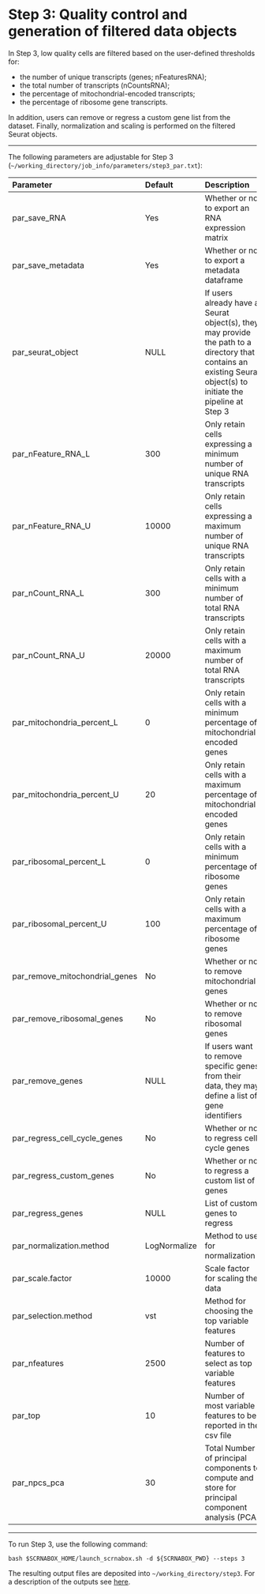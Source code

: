 # Step 3: Quality control and generation of filtered data objects
In Step 3, low quality cells are filtered based on the user-defined thresholds for:

- the number of unique transcripts (genes; nFeaturesRNA);
- the total number of transcripts (nCountsRNA);
- the percentage of mitochondrial-encoded transcripts; 
- the percentage of ribosome gene transcripts.

In addition, users can  remove or regress a custom gene list from the dataset. Finally, normalization and scaling is performed on the filtered Seurat objects. <br />

 - - - -

The following parameters are adjustable for Step 3 (`~/working_directory/job_info/parameters/step3_par.txt`):

|Parameter|Default|Description|
|:--|:--|:--|
|par_save_RNA| Yes| Whether or not to export an RNA expression matrix|
|par_save_metadata| Yes|Whether or not to export a metadata dataframe|
|par_seurat_object| NULL |If users already have a Seurat object(s), they may provide the path to a directory that contains an existing Seurat object(s) to initiate the pipeline at Step 3|
|par_nFeature_RNA_L|300 |Only retain cells expressing a minimum number of unique RNA transcripts|
|par_nFeature_RNA_U|10000 |Only retain cells expressing a maximum number of unique RNA transcripts|
|par_nCount_RNA_L|300 |Only retain cells with a minimum number of total RNA transcripts|
|par_nCount_RNA_U|20000 |Only retain cells with a maximum number of total RNA transcripts|
|par_mitochondria_percent_L|0 | Only retain cells with a minimum percentage of mitochondrial-encoded genes|
|par_mitochondria_percent_U|20 |Only retain cells with a maximum percentage of mitochondrial-encoded genes|
|par_ribosomal_percent_L|0 |Only retain cells with a minimum percentage of ribosome genes|
|par_ribosomal_percent_U|100 |Only retain cells with a maximum percentage of ribosome genes|
|par_remove_mitochondrial_genes|No| Whether or not to remove mitochondrial genes|
|par_remove_ribosomal_genes|No| Whether or not to remove ribosomal genes|
|par_remove_genes|NULL|If users want to remove specific genes from their data, they may define a list of gene identifiers|
|par_regress_cell_cycle_genes|No|Whether or not to regress cell cycle genes|
|par_regress_custom_genes|No|Whether or not to regress a custom list of genes|
|par_regress_genes|NULL|List of custom genes to regress|
|par_normalization.method|LogNormalize|Method to use for normalization|
|par_scale.factor|10000|Scale factor for scaling the data|
|par_selection.method|vst|Method for choosing the top variable features|
|par_nfeatures|2500|Number of features to select as top variable features|
|par_top|10|Number of most variable features to be reported in the csv file|
|par_npcs_pca|30|Total Number of principal components to compute and store for principal component analysis (PCA)|

 - - - -
To run Step 3, use the following command:
```
bash $SCRNABOX_HOME/launch_scrnabox.sh -d ${SCRNABOX_PWD} --steps 3
```

The resulting output files are deposited into `~/working_directory/step3`. For a description of the outputs see [here](outputs.md).

